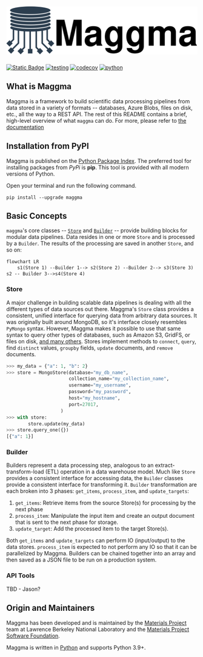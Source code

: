 
# ![Maggma](docs/logo_w_text.svg)

[![Static Badge](https://img.shields.io/badge/documentation-blue?logo=github)](https://materialsproject.github.io/maggma) [![testing](https://github.com/materialsproject/maggma/workflows/testing/badge.svg)](https://github.com/materialsproject/maggma/actions?query=workflow%3Atesting) [![codecov](https://codecov.io/gh/materialsproject/maggma/branch/main/graph/badge.svg)](https://codecov.io/gh/materialsproject/maggma) [![python](https://img.shields.io/badge/Python-3.8+-blue.svg?logo=python&amp;logoColor=white)]()

## What is Maggma

Maggma is a framework to build scientific data processing pipelines from data stored in
a variety of formats -- databases, Azure Blobs, files on disk, etc., all the way to a
REST API. The rest of this README contains a brief, high-level overview of what `maggma` can do.
For more, please refer to [the documentation](https://materialsproject.github.io/maggma)


## Installation from PyPI

Maggma is published on the [Python Package Index](https://pypi.org/project/maggma/).  The preferred tool for installing
packages from *PyPi* is **pip**.  This tool is provided with all modern
versions of Python.

Open your terminal and run the following command.

``` shell
pip install --upgrade maggma
```

## Basic Concepts

`maggma`'s core classes -- [`Store`](#store) and [`Builder`](#builder) -- provide building blocks for
modular data pipelines. Data resides in one or more `Store` and is processed by a
`Builder`. The results of the processing are saved in another `Store`, and so on:

```mermaid
flowchart LR
    s1(Store 1) --Builder 1--> s2(Store 2) --Builder 2--> s3(Store 3)
s2 -- Builder 3-->s4(Store 4)
```

### Store

A major challenge in building scalable data pipelines is dealing with all the different types of data sources out there. Maggma's `Store` class provides a consistent, unified interface for querying data from arbitrary data sources. It was originally built around MongoDB, so it's interface closely resembles `PyMongo` syntax. However, Maggma makes it possible to use that same syntax to query other types of databases, such as Amazon S3, GridFS, or files on disk, [and many others](https://materialsproject.github.io/maggma/getting_started/stores/#list-of-stores). Stores implement methods to `connect`, `query`, find `distinct` values, `groupby` fields, `update` documents, and `remove` documents.

```python
>>> my_data = {"a": 1, "b": 2}
>>> store = MongoStore(database="my_db_name",
                       collection_name="my_collection_name",
                       username="my_username",
                       password="my_password",
                       host="my_hostname",
                       port=27017,
                    )
>>> with store:
        store.update(my_data)
>>> store.query_one({})
[{"a": 1}]
```

### Builder

Builders represent a data processing step, analogous to an extract-transform-load (ETL) operation in a data
warehouse model. Much like `Store` provides a consistent interface for accessing data, the `Builder` classes
provide a consistent interface for transforming it. `Builder` transformation are each broken into 3 phases: `get_items`, `process_item`, and `update_targets`:

1. `get_items`: Retrieve items from the source Store(s) for processing by the next phase
2. `process_item`: Manipulate the input item and create an output document that is sent to the next phase for storage.
3. `update_target`: Add the processed item to the target Store(s).

Both `get_items` and `update_targets` can perform IO (input/output) to the data stores. `process_item` is expected to not perform any IO so that it can be parallelized by Maggma. Builders can be chained together into an array and then saved as a JSON file to be run on a production system.

### API Tools

TBD - Jason?

## Origin and Maintainers

Maggma has been developed and is maintained by the [Materials Project](https://materialsproject.org/) team at Lawrence Berkeley National Laboratory and the [Materials Project Software Foundation](https://github.com/materialsproject/foundation).

Maggma is written in [Python](http://docs.python-guide.org/en/latest/) and supports Python 3.9+.
